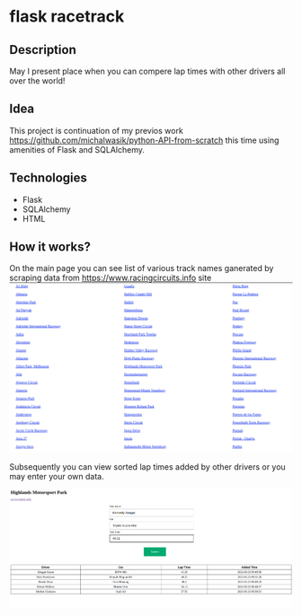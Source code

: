 # flask racetrack

## Description
  May I present place when you can compere lap times with other drivers all over the world!
  
## Idea
  This project is continuation of my previos work https://github.com/michalwasik/python-API-from-scratch this time using amenities of Flask and SQLAlchemy.
  
## Technologies
  * Flask
  * SQLAlchemy
  * HTML
  
## How it works?
  On the main page you can see list of various track names ganerated by scraping data from https://www.racingcircuits.info site
  ![alt text](<racetrack_ss/main.png>)
  
  
  
  Subsequently you can view sorted lap times added by other drivers or you may enter your own data.
  
   ![alt text](<racetrack_ss/track.png>)
